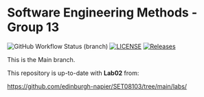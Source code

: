 # Software Engineering Methods - Group 13

![GitHub Workflow Status (branch)](https://img.shields.io/github/actions/workflow/status/isendra/sem/main.yml?branch=master)
[![LICENSE](https://img.shields.io/github/license/isendra/sem.svg?style=flat-square)](https://github.com/isendra/sem/blob/master/LICENSE)
[![Releases](https://img.shields.io/github/release/isendra/sem/all.svg?style=flat-square)](https://github.com/isendra/sem/releases)

This is the Main branch.

This repository is up-to-date with **Lab02** from:

https://github.com/edinburgh-napier/SET08103/tree/main/labs/

